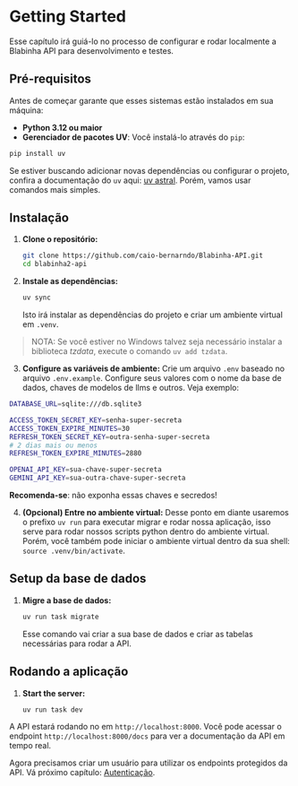 # Getting Started

Esse capítulo irá guiá-lo no processo de configurar e rodar localmente a Blabinha API para desenvolvimento e testes.

## Pré-requisitos

Antes de começar garante que esses sistemas estão instalados em sua máquina:

- **Python 3.12 ou maior**
- **Gerenciador de pacotes UV**:
Você instalá-lo através do `pip`:
```sh
pip install uv
```
Se estiver buscando adicionar novas dependências ou configurar o projeto, confira a documentação do `uv` aqui:
[uv astral](https://docs.astral.sh/uv/). Porém, vamos usar comandos mais simples.

## Instalação

1. **Clone o repositório:**

   ```bash
   git clone https://github.com/caio-bernarndo/Blabinha-API.git
   cd blabinha2-api
   ```

2. **Instale as dependências:**
   ```bash
   uv sync
   ```
   Isto irá instalar as dependências do projeto e criar um ambiente virtual em `.venv`.
  > NOTA: Se você estiver no Windows talvez seja necessário instalar a biblioteca _tzdata_, execute o comando `uv add tzdata`.

3. **Configure as variáveis de ambiente:**
Crie um arquivo `.env` baseado no arquivo `.env.example`. Configure seus valores com o nome da base de dados, chaves de modelos de llms e outros. Veja exemplo:
```sh
DATABASE_URL=sqlite:///db.sqlite3

ACCESS_TOKEN_SECRET_KEY=senha-super-secreta
ACCESS_TOKEN_EXPIRE_MINUTES=30
REFRESH_TOKEN_SECRET_KEY=outra-senha-super-secreta
# 2 dias mais ou menos
REFRESH_TOKEN_EXPIRE_MINUTES=2880

OPENAI_API_KEY=sua-chave-super-secreta
GEMINI_API_KEY=sua-outra-chave-super-secreta
```
**Recomenda-se**: não exponha essas chaves e secredos!

4. **(Opcional) Entre no ambiente virtual:**
Desse ponto em diante usaremos o prefixo `uv run` para executar migrar e rodar nossa aplicação, isso serve para rodar nossos scripts python dentro do ambiente virtual. Porém, você também pode iniciar o ambiente virtual dentro da sua shell: `source .venv/bin/activate`.

## Setup da base de dados

1. **Migre a base de dados:**

   ```bash
   uv run task migrate
   ```
   Esse comando vai criar a sua base de dados e criar as tabelas necessárias para rodar a API.

## Rodando a aplicação

1. **Start the server:**

   ```bash
   uv run task dev
   ```

  A API estará rodando no em `http://localhost:8000`. Você pode acessar o endpoint `http://localhost:8000/docs` para ver a documentação da API em tempo real.

Agora precisamos criar um usuário para utilizar os endpoints protegidos da API. Vá próximo capítulo: [Autenticação](./authentication.md).
